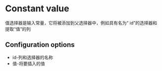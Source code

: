 # Constant value

值选择器是输入常量，它将被添加到父选择器中，例如具有名为“ id”的选择器和提取“值”的列

## Configuration options

-   id-列和选择器的名称
-   值-将要插入的值